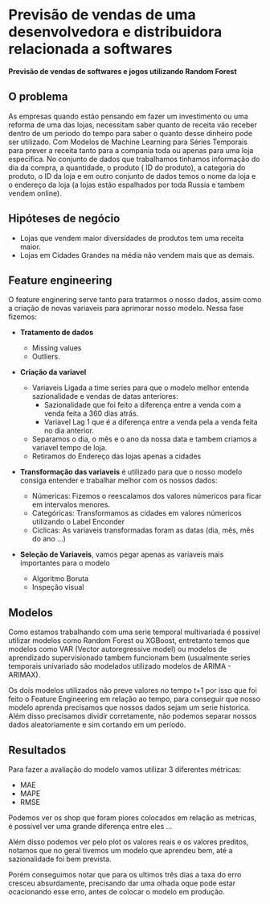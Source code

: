 # Previsão de vendas de uma desenvolvedora e distribuidora relacionada a softwares

**Previsão de vendas de softwares e jogos utilizando Random Forest**

## O problema

As empresas quando estão pensando em fazer um investimento ou uma reforma de uma das lojas, necessitam saber quanto de receita vão receber dentro de um periodo do tempo para saber o quanto desse dinheiro pode ser utilizado. Com Modelos de Machine Learning para Séries Temporais para prever a receita tanto para a compania toda ou apenas para uma loja especifica. No conjunto de dados que trabalhamos tinhamos informação do dia da compra, a quantidade, o produto ( ID do produto), a categoria do produto, o ID da loja e em outro conjunto de dados temos o nome da loja e o endereço da loja (a lojas estão espalhados por toda Russia e tambem vendem online).

## Hipóteses de negócio
- Lojas que vendem maior diversidades de produtos tem uma receita maior.
- Lojas em Cidades Grandes na média não vendem mais que as demais.


## Feature engineering

O feature enginering serve tanto para tratarmos o nosso dados, assim como a criação de novas variaveis para aprimorar nosso modelo. Nessa fase fizemos:
- **Tratamento de dados**
  - Missing values 
  - Outliers.
  
- **Criação da variavel** 
  - Variaveis Ligada a time series para que o modelo melhor entenda sazionalidade e vendas de datas anteriores:
    - Sazionalidade que foi feito a diferença entre a venda com a venda feita a 360 dias atrás.
    - Variavel Lag 1 que é a diferença entre a venda pela a venda feita no dia anterior.
  - Separamos o dia, o mês e o ano da nossa data e tambem criamos a variavel tempo de loja.
  - Retiramos do Endereço das lojas apenas a cidades
  
- **Transformação das variaveis** é utilizado para que o nosso modelo consiga entender e trabalhar melhor com os nossos dados:
  - Númericas: Fizemos o reescalamos dos valores númericos para ficar em intervalos menores.
  - Categóricas: Transformamos as cidades em valores númericos utilizando o Label Enconder
  - Cíclicas: As variaveis transformadas foram as datas (dia, mês, mês do ano ...)
  
- **Seleção de Variaveis**, vamos pegar apenas as variaveis mais importantes para o modelo
  - Algoritmo Boruta
  - Inspeção visual
## Modelos
Como estamos trabalhando com uma serie temporal multivariada é possivel utilizar modelos como Random Forest ou XGBoost, entretanto temos que modelos como VAR (Vector autoregressive model) ou modelos de aprendizado supervisionado tambem funcionam bem (usualmente series temporais univariado são modelados utilizado modelos de ARIMA - ARIMAX).

Os dois modelos utilizados não preve valores no tempo t+1 por isso que foi feito o Feature Engineering em relação ao tempo, para conseguir que nosso modelo aprenda precisamos que nossos dados sejam um serie historica. Além disso precisamos dividir corretamente, não podemos separar nossos dados aleatoriamente e sim cortando em um periodo.

## Resultados
Para fazer a avaliação do modelo vamos utilizar 3 diferentes métricas:
- MAE
- MAPE
- RMSE

Podemos ver os shop que foram piores colocados em relação as metricas, é possivel ver uma grande diferença entre eles ...

Além disso podemos ver pelo plot os valores reais e os valores preditos, notamos que no geral tivemos um modelo que aprendeu bem, até a sazionalidade foi bem prevista.

Porém conseguimos notar que para os ultimos três dias a taxa do erro cresceu absurdamente, precisando dar uma olhada oque pode estar ocacionando esse erro, antes de colocar o modelo em produção.
